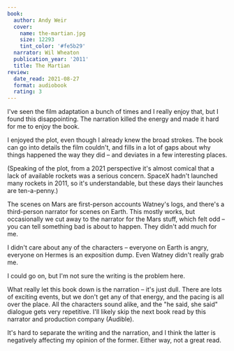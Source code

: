 ```yaml
---
book:
  author: Andy Weir
  cover:
    name: the-martian.jpg
    size: 12293
    tint_color: '#fe5b29'
  narrator: Wil Wheaton
  publication_year: '2011'
  title: The Martian
review:
  date_read: 2021-08-27
  format: audiobook
  rating: 3
---
```


I've seen the film adaptation a bunch of times and I really enjoy that, but I found this disappointing.
The narration killed the energy and made it hard for me to enjoy the book.

I enjoyed the plot, even though I already knew the broad strokes.
The book can go into details the film couldn't, and fills in a lot of gaps about why things happened the way they did – and deviates in a few interesting places.

(Speaking of the plot, from a 2021 perspective it's almost comical that a lack of available rockets was a serious concern.
SpaceX hadn't launched many rockets in 2011, so it's understandable, but these days their launches are ten-a-penny.)

The scenes on Mars are first-person accounts Watney's logs, and there's a third-person narrator for scenes on Earth.
This mostly works, but occasionally we cut away to the narrator for the Mars stuff, which felt odd – you can tell something bad is about to happen.
They didn't add much for me.

I didn't care about any of the characters – everyone on Earth is angry, everyone on Hermes is an exposition dump.
Even Watney didn't really grab me.

I could go on, but I'm not sure the writing is the problem here.

What really let this book down is the narration – it's just dull.
There are lots of exciting events, but we don't get any of that energy, and the pacing is all over the place.
All the characters sound alike, and the "he said, she said" dialogue gets very repetitive.
I'll likely skip the next book read by this narrator and production company (Audible).

It's hard to separate the writing and the narration, and I think the latter is negatively affecting my opinion of the former.
Either way, not a great read.